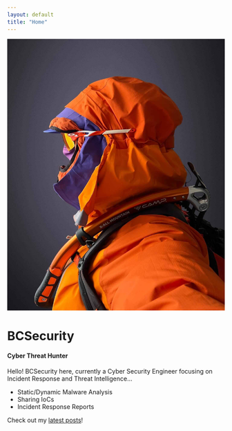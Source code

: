 ```yaml
---
layout: default
title: "Home"
---
```


<div class="row align-items-center">
  <div class="col-md-6 text-center text-md-end">
    <div class="profile-pic-container">
      <img 
        src="/assets/images/biophoto.jpg" 
        alt="Profile" 
        class="myprofile-pic" 
      />
    </div>
  </div>
  <div class="col-md-6 mt-4 mt-md-0">
    <h1 class="display-4 glitch-text">BCSecurity</h1>
    <h4>Cyber Threat Hunter</h4>
    <p>
      Hello! BCSecurity here, currently a Cyber Security Engineer focusing
      on Incident Response and Threat Intelligence...
    </p>
    <ul>
      <li>Static/Dynamic Malware Analysis</li>
      <li>Sharing IoCs</li>
      <li>Incident Response Reports</li>
      <!-- etc. -->
    </ul>
    <p>Check out my <a href="/blog/">latest posts</a>!</p>
  </div>
</div>
